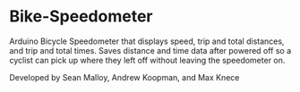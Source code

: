 # Bike-Speedometer
Arduino Bicycle Speedometer that displays speed, trip and total distances, and trip and total times. Saves distance and time data after powered off so a cyclist can pick up where they left off without leaving the speedometer on.

Developed by Sean Malloy, Andrew Koopman, and Max Knece
